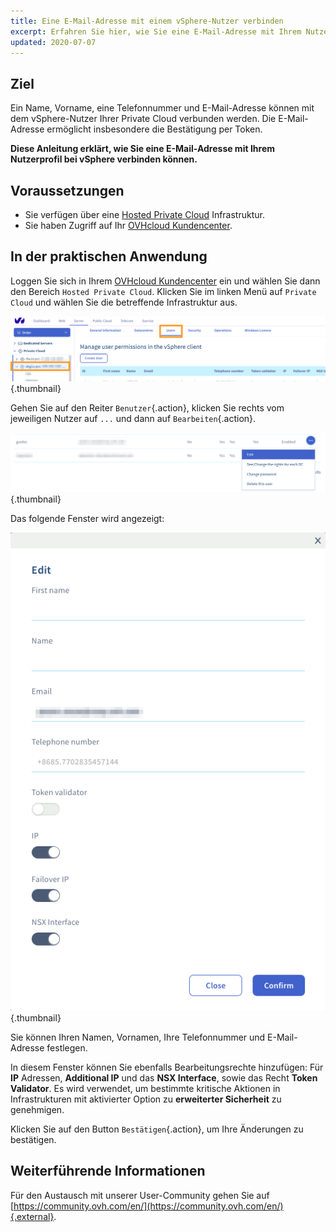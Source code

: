 ```yaml
---
title: Eine E-Mail-Adresse mit einem vSphere-Nutzer verbinden
excerpt: Erfahren Sie hier, wie Sie eine E-Mail-Adresse mit Ihrem Nutzerprofil bei vSphere verbinden können
updated: 2020-07-07
---
```



## Ziel

Ein Name, Vorname, eine Telefonnummer und E-Mail-Adresse können mit dem vSphere-Nutzer Ihrer Private Cloud verbunden werden. Die E-Mail-Adresse ermöglicht insbesondere die Bestätigung per Token.

**Diese Anleitung erklärt, wie Sie eine E-Mail-Adresse mit Ihrem Nutzerprofil bei vSphere verbinden können.**

## Voraussetzungen

- Sie verfügen über eine [Hosted Private Cloud](https://www.ovhcloud.com/de/enterprise/products/hosted-private-cloud/) Infrastruktur.
- Sie haben Zugriff auf Ihr [OVHcloud Kundencenter](https://www.ovh.com/auth/?action=gotomanager&from=https://www.ovh.de/&ovhSubsidiary=de).

## In der praktischen Anwendung

Loggen Sie sich in Ihrem [OVHcloud Kundencenter](https://www.ovh.com/auth/?action=gotomanager&from=https://www.ovh.de/&ovhSubsidiary=de) ein und wählen Sie dann den Bereich `Hosted Private Cloud`. Klicken Sie im linken Menü auf `Private Cloud` und wählen Sie die betreffende Infrastruktur aus.

![vSphere-Nutzer](images/addMailOnUser01.png){.thumbnail}

Gehen Sie auf den Reiter `Benutzer`{.action}, klicken Sie rechts vom jeweiligen Nutzer auf `...` und dann auf `Bearbeiten`{.action}.

![vSphere-Nutzer](images/addMailOnUser02.png){.thumbnail}

Das folgende Fenster wird angezeigt:

![vSphere-Nutzer](images/addMailOnUser03.png){.thumbnail}

Sie können Ihren Namen, Vornamen, Ihre Telefonnummer und E-Mail-Adresse festlegen.

In diesem Fenster können Sie ebenfalls Bearbeitungsrechte hinzufügen: Für **IP** Adressen, **Additional IP** und das **NSX Interface**, sowie das Recht **Token Validator**. Es wird verwendet, um bestimmte kritische Aktionen in Infrastrukturen mit aktivierter Option zu **erweiterter Sicherheit** zu genehmigen.

Klicken Sie auf den Button `Bestätigen`{.action}, um Ihre Änderungen zu bestätigen.

## Weiterführende Informationen

Für den Austausch mit unserer User-Community gehen Sie auf [https://community.ovh.com/en/](https://community.ovh.com/en/){.external}.
